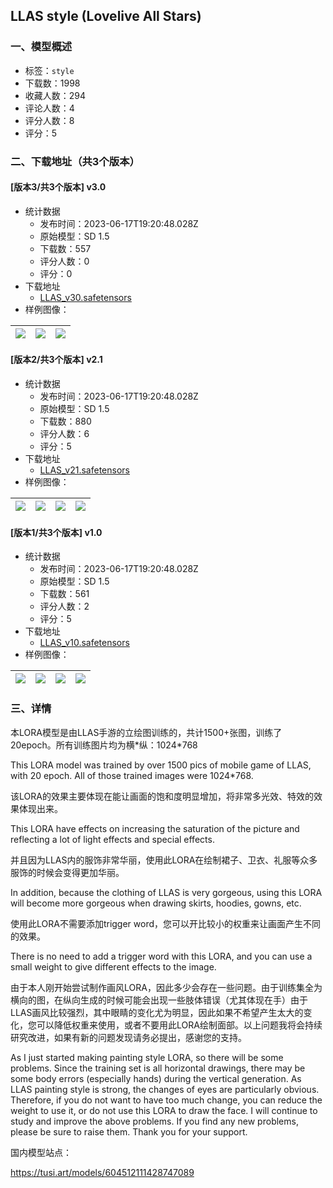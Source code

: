 ## LLAS style (Lovelive All Stars)
### 一、模型概述

- 标签：`style`
- 下载数：1998
- 收藏人数：294
- 评论人数：4
- 评分人数：8
- 评分：5

### 二、下载地址（共3个版本）

#### [版本3/共3个版本] v3.0

- 统计数据
  - 发布时间：2023-06-17T19:20:48.028Z
  - 原始模型：SD 1.5
  - 下载数：557
  - 评分人数：0
  - 评分：0
- 下载地址
  - [LLAS_v30.safetensors](https://civitai.com/api/download/models/98155)
- 样例图像：

| <img src="https://image.civitai.com/xG1nkqKTMzGDvpLrqFT7WA/13ac6f60-80c5-4349-b8b9-7ebb20b7256f/width=450/1184158.jpeg" /> | <img src="https://image.civitai.com/xG1nkqKTMzGDvpLrqFT7WA/d84a915e-c830-4aca-a76b-f3d77127f21b/width=450/1184142.jpeg" /> | <img src="https://image.civitai.com/xG1nkqKTMzGDvpLrqFT7WA/e88eaf9d-4d88-4278-98ae-6bd7b9c4bd59/width=450/1184143.jpeg" /> |
| ---- | ---- | ---- |

#### [版本2/共3个版本] v2.1

- 统计数据
  - 发布时间：2023-06-17T19:20:48.028Z
  - 原始模型：SD 1.5
  - 下载数：880
  - 评分人数：6
  - 评分：5
- 下载地址
  - [LLAS_v21.safetensors](https://civitai.com/api/download/models/89668)
- 样例图像：

| <img src="https://image.civitai.com/xG1nkqKTMzGDvpLrqFT7WA/f08ab300-ea05-4fec-9230-b64ec2e0e7be/width=450/1038514.jpeg" /> | <img src="https://image.civitai.com/xG1nkqKTMzGDvpLrqFT7WA/999f1804-a2e5-43eb-ba89-e70cecc0c01b/width=450/1037976.jpeg" /> | <img src="https://image.civitai.com/xG1nkqKTMzGDvpLrqFT7WA/880d0f6e-a227-431e-be4d-8035a33ab6fc/width=450/1037923.jpeg" /> | <img src="https://image.civitai.com/xG1nkqKTMzGDvpLrqFT7WA/c696b8d5-e027-417e-980e-fa724355058f/width=450/1037926.jpeg" /> |
| ---- | ---- | ---- | ---- |

#### [版本1/共3个版本] v1.0

- 统计数据
  - 发布时间：2023-06-17T19:20:48.028Z
  - 原始模型：SD 1.5
  - 下载数：561
  - 评分人数：2
  - 评分：5
- 下载地址
  - [LLAS_v10.safetensors](https://civitai.com/api/download/models/88310)
- 样例图像：

| <img src="https://image.civitai.com/xG1nkqKTMzGDvpLrqFT7WA/de38ee6e-435a-4678-a036-4a3d4dab036a/width=450/1015899.jpeg" /> | <img src="https://image.civitai.com/xG1nkqKTMzGDvpLrqFT7WA/5fe23a09-4e51-4a36-8fca-95a79cf88c51/width=450/1015903.jpeg" /> | <img src="https://image.civitai.com/xG1nkqKTMzGDvpLrqFT7WA/62859154-dd4e-4929-82e5-e39fc55380f5/width=450/1015926.jpeg" /> | <img src="https://image.civitai.com/xG1nkqKTMzGDvpLrqFT7WA/b902ca8f-95f2-444f-8a8f-7ecfe76b2a4e/width=450/1015927.jpeg" /> |
| ---- | ---- | ---- | ---- |


### 三、详情
<p>本LORA模型是由LLAS手游的立绘图训练的，共计1500+张图，训练了20epoch。所有训练图片均为横*纵：1024*768</p><p>This LORA model was trained by over 1500 pics of mobile game of LLAS, with 20 epoch. All of those trained images were 1024*768.</p><p></p><p>该LORA的效果主要体现在能让画面的饱和度明显增加，将非常多光效、特效的效果体现出来。</p><p>This LORA have effects on increasing the saturation of the picture and reflecting a lot of light effects and special effects.</p><p></p><p>并且因为LLAS内的服饰非常华丽，使用此LORA在绘制裙子、卫衣、礼服等众多服饰的时候会变得更加华丽。</p><p>In addition, because the clothing of LLAS is very gorgeous, using this LORA will become more gorgeous when drawing skirts, hoodies, gowns, etc.</p><p></p><p>使用此LORA不需要添加trigger word，您可以开比较小的权重来让画面产生不同的效果。</p><p>There is no need to add a trigger word with this LORA, and you can use a small weight to give different effects to the image.</p><p></p><p>由于本人刚开始尝试制作画风LORA，因此多少会存在一些问题。由于训练集全为横向的图，在纵向生成的时候可能会出现一些肢体错误（尤其体现在手）由于LLAS画风比较强烈，其中眼睛的变化尤为明显，因此如果不希望产生太大的变化，您可以降低权重来使用，或者不要用此LORA绘制面部。以上问题我将会持续研究改进，如果有新的问题发现请务必提出，感谢您的支持。</p><p>As I just started making painting style LORA, so there will be some problems. Since the training set is all horizontal drawings, there may be some body errors (especially hands) during the vertical generation. As LLAS painting style is strong, the changes of eyes are particularly obvious. Therefore, if you do not want to have too much change, you can reduce the weight to use it, or do not use this LORA to draw the face. I will continue to study and improve the above problems. If you find any new problems, please be sure to raise them. Thank you for your support.</p><p></p><p>国内模型站点：</p><p><a target="_blank" rel="ugc" href="https://tusi.art/models/604512111428747089">https://tusi.art/models/604512111428747089</a></p>